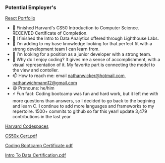 ### Potential Employer's

<a href="https://nathanwichmann.github.io/My-App/">React Portfolio</a>
- 🔭 Finished Harvard's CS50 Introduction to Computer Science. RECEIVED Certificate of Completion. 
- 🌱 I finished the Intro to Data Analytics offered through Lighthouse Labs. 
- 👯 I’m adding to my base knowledge looking for that perfect fit with a strong development team I can learn from.
- 🤔 I’m looking for a position as a junior developer with a strong team.
- 💬 Why do I enjoy coding? It gives me a sense of accomplishment, with a visual representation of it. My favorite part is connecting the model to the view and contoller. 
- 📫 How to reach me: email nathanwicker@hotmail.com, nathanwichmann12@gmail.com
- 😄 Pronouns: he/him
- ⚡ Fun fact: Coding bootcamp was fun and hard work, but it left me with more questions than answers, so I decided to go back to the begining and learn C. I continue to add more languages and frameworks to my repertoire. 1500+ commits to github so far this year! update 3,479 contributions in the last year

<a href="https://github.com/code50/77902368">Harvard Codespaces</a>



[CS50x Cert.pdf](https://github.com/NathanWichmann/NathanWichmann/files/9255292/CS50x.Cert.pdf)

[Coding Bootcamp Certificate.pdf](https://github.com/NathanWichmann/NathanWichmann/files/9255297/Coding.Bootcamp.Certificate.pdf)

[Intro To Data Certification.pdf](https://github.com/NathanWichmann/NathanWichmann/files/9255298/Intro.To.Data.Certification.pdf)



